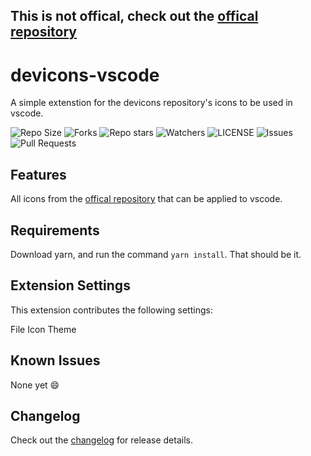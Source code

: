 ## This is not offical, check out the [offical repository] 
# devicons-vscode

A simple extenstion for the devicons repository's icons to be used in vscode.

![Repo Size](https://img.shields.io/github/repo-size/theblobscp/devicons-vscode?style=plastic)
![Forks](https://img.shields.io/github/forks/theblobscp/devicons-vscode?style=plastic)
![Repo stars](https://img.shields.io/github/stars/theblobscp/devicons-vscode?style=plastic)
![Watchers](https://img.shields.io/github/watchers/theblobscp/devicons-vscode?style=plastic)
![LICENSE](https://img.shields.io/github/license/theblobscp/devicons-vscode?style=plastic)
![Issues](https://img.shields.io/github/issues/theblobscp/devicons-vscode?style=plastic)
![Pull Requests](https://img.shields.io/github/issues-pr/theblobscp/devicons-vscode?style=plastic)
## Features

All icons from the [offical repository] that can be applied to vscode.

## Requirements

Download yarn, and run the command `yarn install`. That should be it.

## Extension Settings

This extension contributes the following settings:

File Icon Theme

## Known Issues

None yet :smile:

## Changelog

Check out the [changelog](CHANGELOG.md) for release details.

[offical repository]: https://github.com/devicons/devicons
